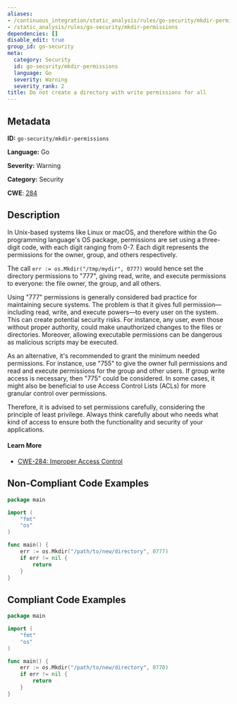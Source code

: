 ```yaml
---
aliases:
- /continuous_integration/static_analysis/rules/go-security/mkdir-permissions
- /static_analysis/rules/go-security/mkdir-permissions
dependencies: []
disable_edit: true
group_id: go-security
meta:
  category: Security
  id: go-security/mkdir-permissions
  language: Go
  severity: Warning
  severity_rank: 2
title: Do not create a directory with write permissions for all
---
```

<!--  SOURCED FROM https://github.com/DataDog/datadog-static-analyzer-rule-docs -->


## Metadata
**ID:** `go-security/mkdir-permissions`

**Language:** Go

**Severity:** Warning

**Category:** Security

**CWE**: [284](https://cwe.mitre.org/data/definitions/284.html)

## Description
In Unix-based systems like Linux or macOS, and therefore within the Go programming language's OS package, permissions are set using a three-digit code, with each digit ranging from 0-7. Each digit represents the permissions for the owner, group, and others respectively.

The call `err := os.Mkdir("/tmp/mydir", 0777)` would hence set the directory permissions to "777", giving read, write, and execute permissions to everyone: the file owner, the group, and all others.

Using "777" permissions is generally considered bad practice for maintaining secure systems. The problem is that it gives full permission—including read, write, and execute powers—to every user on the system. This can create potential security risks. For instance, any user, even those without proper authority, could make unauthorized changes to the files or directories. Moreover, allowing executable permissions can be dangerous as malicious scripts may be executed.

As an alternative, it's recommended to grant the minimum needed permissions. For instance, use "755" to give the owner full permissions and read and execute permissions for the group and other users. If group write access is necessary, then "775" could be considered. In some cases, it might also be beneficial to use Access Control Lists (ACLs) for more granular control over permissions.

Therefore, it is advised to set permissions carefully, considering the principle of least privilege. Always think carefully about who needs what kind of access to ensure both the functionality and security of your applications.

#### Learn More

 - [CWE-284: Improper Access Control](https://cwe.mitre.org/data/definitions/284.html)

## Non-Compliant Code Examples
```go
package main

import (
	"fmt"
	"os"
)

func main() {
	err := os.Mkdir("/path/to/new/directory", 0777)
	if err != nil {
		return
	}
}
```

## Compliant Code Examples
```go
package main

import (
	"fmt"
	"os"
)

func main() {
	err := os.Mkdir("/path/to/new/directory", 0770)
	if err != nil {
		return
	}
}
```
